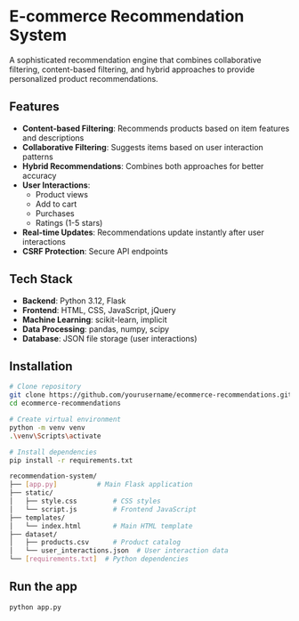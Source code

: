 # E-commerce Recommendation System

A sophisticated recommendation engine that combines collaborative filtering, content-based filtering, and hybrid approaches to provide personalized product recommendations.

## Features

- **Content-based Filtering**: Recommends products based on item features and descriptions
- **Collaborative Filtering**: Suggests items based on user interaction patterns
- **Hybrid Recommendations**: Combines both approaches for better accuracy
- **User Interactions**:
  - Product views
  - Add to cart
  - Purchases
  - Ratings (1-5 stars)
- **Real-time Updates**: Recommendations update instantly after user interactions
- **CSRF Protection**: Secure API endpoints

## Tech Stack

- **Backend**: Python 3.12, Flask
- **Frontend**: HTML, CSS, JavaScript, jQuery
- **Machine Learning**: scikit-learn, implicit
- **Data Processing**: pandas, numpy, scipy
- **Database**: JSON file storage (user interactions)

## Installation

```bash
# Clone repository
git clone https://github.com/yourusername/ecommerce-recommendations.git
cd ecommerce-recommendations

# Create virtual environment
python -m venv venv
.\venv\Scripts\activate

# Install dependencies
pip install -r requirements.txt
```

```bash
recommendation-system/
├── [app.py]          # Main Flask application
├── static/
│   ├── style.css         # CSS styles
│   └── script.js         # Frontend JavaScript
├── templates/
│   └── index.html        # Main HTML template
├── dataset/
│   ├── products.csv      # Product catalog
│   └── user_interactions.json  # User interaction data
└── [requirements.txt]  # Python dependencies
```

## Run the app

```bash
python app.py
```
